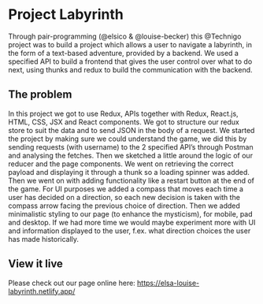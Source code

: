 # Project Labyrinth

Through pair-programming (@elsico & @louise-becker) this @Technigo project was to build a project which allows a user to navigate a labyrinth, in the form of a text-based adventure, provided by a backend. We used a specified API to build a frontend that gives the user control over what to do next, using thunks and redux to build the communication with the backend.

## The problem

In this project we got to use Redux, APIs together with Redux, React.js, HTML, CSS, JSX and React components. We got to structure our redux store to suit the data and to send JSON in the body of a request.
We started the project by making sure we could understand the game, we did this by sending requests (with username) to the 2 specified API’s through Postman and analysing the fetches. Then we sketched a little around the logic of our reducer and the page components. We went on retrieving the correct payload and displaying it through a thunk so a loading spinner was added.
Then we went on with adding functionality like a restart button at the end of the game. For UI purposes we added a compass that moves each time a user has decided on a direction, so each new decision is taken with the compass arrow facing the previous choice of direction. Then we added minimalistic styling to our page (to enhance the mysticism), for mobile, pad and desktop.
If we had more time we would maybe experiment more with UI and information displayed to the user, f.ex. what direction choices the user has made historically.

## View it live

Please check out our page online here: https://elsa-louise-labyrinth.netlify.app/

